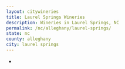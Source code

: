 ```yaml
---
layout: citywineries
title: Laurel Springs Wineries
description: Wineries in Laurel Springs, NC
permalink: /nc/alleghany/laurel-springs/
state: nc
county: alleghany
city: laurel springs
---
```

-
